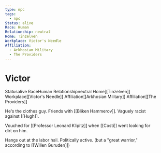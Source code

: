 ```yaml
---
type: npc
tags:
  - npc
Status: alive
Race: Human
Relationship: neutral
Home: Tinzelven
Workplace: Victor's Needle
Affiliation:
  - Arkhosian Military
  - The Providers
---
```


# Victor

<span class="dataview inline-field"><span class="inline-field-key">Status</span><span class="inline-field-value">alive</span></span>
<span class="dataview inline-field"><span class="inline-field-key">Race</span><span class="inline-field-value">Human</span></span>
<span class="dataview inline-field"><span class="inline-field-key">Relationship</span><span class="inline-field-value">neutral</span></span>
<span class="dataview inline-field"><span class="inline-field-key">Home</span><span class="inline-field-value">[[Tinzelven]]</span></span>
<span class="dataview inline-field"><span class="inline-field-key">Workplace</span><span class="inline-field-value">[[Victor's Needle]]</span></span>
<span class="dataview inline-field"><span class="inline-field-key">Affiliation</span><span class="inline-field-value">[[Arkhosian Military]]</span></span>
<span class="dataview inline-field"><span class="inline-field-key">Affiliation</span><span class="inline-field-value">[[The Providers]]</span></span>

He's the clothes guy. Friends with [[Bliken Hammerov]]. Vaguely racist against [[Hugh]].

Vouched for [[Professor Leonard Klipitz]] when [[Costi]] went looking for dirt on him.

Hangs out at the labor hall. Politically active. 
(but a "great warrior," according to [[Willen Guruden]])